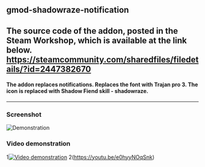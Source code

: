 ## gmod-shadowraze-notification
## The source code of the addon, posted in the Steam Workshop, which is available at the link below. https://steamcommunity.com/sharedfiles/filedetails/?id=2447382670
#### The addon replaces notifications. Replaces the font with Trajan pro 3. The icon is replaced with Shadow Fiend skill - shadowraze.
------------
### Screenshot
![Demonstration](https://steamuserimages-a.akamaihd.net/ugc/1713031691627918319/64C49F797EEB3CD3C682DA49EAD3515B133C8DC0/ "Demonstrationn")
### Video demonstration
1[![Video demonstration](https://sun9-53.userapi.com/impg/ewlJLBZ4qtp70ErUgwdv4zFmtuKnB9NuxXmCew/LUievQ23hpk.jpg?size=1920x1080&quality=96&sign=d00b084bcf4ed9b84c8cd0ce6bb146b5&type=album)](https://www.youtube.com/watch?v=P04e7JPsvKQ)
2(https://youtu.be/e0hyyNOqSnk)
